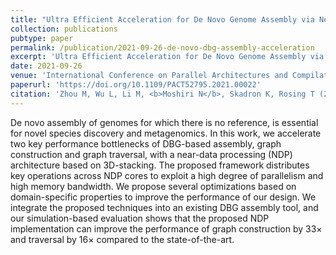 ```yaml
---
title: "Ultra Efficient Acceleration for De Novo Genome Assembly via Near-Memory Computing"
collection: publications
pubtype: paper
permalink: /publication/2021-09-26-de-novo-dbg-assembly-acceleration
excerpt: 'Ultra Efficient Acceleration for De Novo Genome Assembly via Near-Memory Computing'
date: 2021-09-26
venue: 'International Conference on Parallel Architectures and Compilation Techniques (PACT) 2021'
paperurl: 'https://doi.org/10.1109/PACT52795.2021.00022'
citation: 'Zhou M, Wu L, Li M, <b>Moshiri N</b>, Skadron K, Rosing T (2021). "Ultra Efficient Acceleration for De Novo Genome Assembly via Near-Memory Computing." <i>International Conference on Parallel Architectures and Compilation Techniques (PACT) 2021</i>. <a href="https://doi.org/10.1109/PACT52795.2021.00022" target="_blank">doi:10.1109/PACT52795.2021.00022</a>'
---
```

De novo assembly of genomes for which there is no reference, is essential for novel species discovery and metagenomics. In this work, we accelerate two key performance bottlenecks of DBG-based assembly, graph construction and graph traversal, with a near-data processing (NDP) architecture based on 3D-stacking. The proposed framework distributes key operations across NDP cores to exploit a high degree of parallelism and high memory bandwidth. We propose several optimizations based on domain-specific properties to improve the performance of our design. We integrate the proposed techniques into an existing DBG assembly tool, and our simulation-based evaluation shows that the proposed NDP implementation can improve the performance of graph construction by 33× and traversal by 16× compared to the state-of-the-art.
